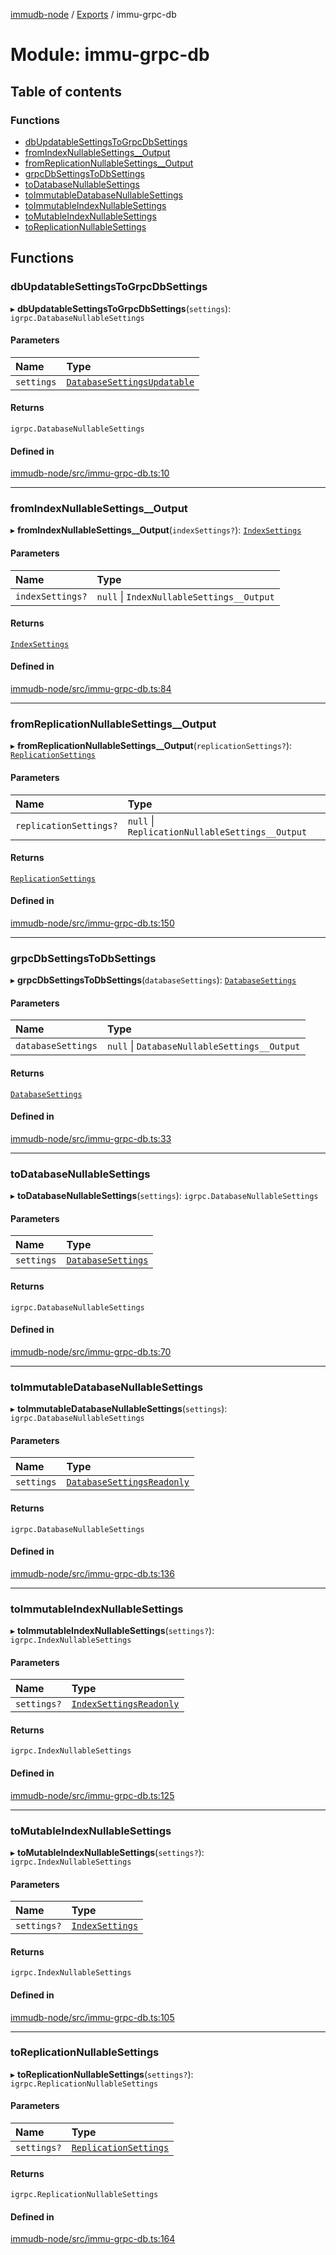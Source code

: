 [immudb-node](../README.md) / [Exports](../modules.md) / immu-grpc-db

# Module: immu-grpc-db

## Table of contents

### Functions

- [dbUpdatableSettingsToGrpcDbSettings](immu_grpc_db.md#dbupdatablesettingstogrpcdbsettings)
- [fromIndexNullableSettings\_\_Output](immu_grpc_db.md#fromindexnullablesettings__output)
- [fromReplicationNullableSettings\_\_Output](immu_grpc_db.md#fromreplicationnullablesettings__output)
- [grpcDbSettingsToDbSettings](immu_grpc_db.md#grpcdbsettingstodbsettings)
- [toDatabaseNullableSettings](immu_grpc_db.md#todatabasenullablesettings)
- [toImmutableDatabaseNullableSettings](immu_grpc_db.md#toimmutabledatabasenullablesettings)
- [toImmutableIndexNullableSettings](immu_grpc_db.md#toimmutableindexnullablesettings)
- [toMutableIndexNullableSettings](immu_grpc_db.md#tomutableindexnullablesettings)
- [toReplicationNullableSettings](immu_grpc_db.md#toreplicationnullablesettings)

## Functions

### dbUpdatableSettingsToGrpcDbSettings

▸ **dbUpdatableSettingsToGrpcDbSettings**(`settings`): `igrpc.DatabaseNullableSettings`

#### Parameters

| Name | Type |
| :------ | :------ |
| `settings` | [`DatabaseSettingsUpdatable`](types_Db.md#databasesettingsupdatable) |

#### Returns

`igrpc.DatabaseNullableSettings`

#### Defined in

[immudb-node/src/immu-grpc-db.ts:10](https://github.com/codenotary/immudb-node/blob/fe12060/immudb-node/src/immu-grpc-db.ts#L10)

___

### fromIndexNullableSettings\_\_Output

▸ **fromIndexNullableSettings__Output**(`indexSettings?`): [`IndexSettings`](types_Db.md#indexsettings)

#### Parameters

| Name | Type |
| :------ | :------ |
| `indexSettings?` | ``null`` \| `IndexNullableSettings__Output` |

#### Returns

[`IndexSettings`](types_Db.md#indexsettings)

#### Defined in

[immudb-node/src/immu-grpc-db.ts:84](https://github.com/codenotary/immudb-node/blob/fe12060/immudb-node/src/immu-grpc-db.ts#L84)

___

### fromReplicationNullableSettings\_\_Output

▸ **fromReplicationNullableSettings__Output**(`replicationSettings?`): [`ReplicationSettings`](types_Db.md#replicationsettings)

#### Parameters

| Name | Type |
| :------ | :------ |
| `replicationSettings?` | ``null`` \| `ReplicationNullableSettings__Output` |

#### Returns

[`ReplicationSettings`](types_Db.md#replicationsettings)

#### Defined in

[immudb-node/src/immu-grpc-db.ts:150](https://github.com/codenotary/immudb-node/blob/fe12060/immudb-node/src/immu-grpc-db.ts#L150)

___

### grpcDbSettingsToDbSettings

▸ **grpcDbSettingsToDbSettings**(`databaseSettings`): [`DatabaseSettings`](types_Db.md#databasesettings)

#### Parameters

| Name | Type |
| :------ | :------ |
| `databaseSettings` | ``null`` \| `DatabaseNullableSettings__Output` |

#### Returns

[`DatabaseSettings`](types_Db.md#databasesettings)

#### Defined in

[immudb-node/src/immu-grpc-db.ts:33](https://github.com/codenotary/immudb-node/blob/fe12060/immudb-node/src/immu-grpc-db.ts#L33)

___

### toDatabaseNullableSettings

▸ **toDatabaseNullableSettings**(`settings`): `igrpc.DatabaseNullableSettings`

#### Parameters

| Name | Type |
| :------ | :------ |
| `settings` | [`DatabaseSettings`](types_Db.md#databasesettings) |

#### Returns

`igrpc.DatabaseNullableSettings`

#### Defined in

[immudb-node/src/immu-grpc-db.ts:70](https://github.com/codenotary/immudb-node/blob/fe12060/immudb-node/src/immu-grpc-db.ts#L70)

___

### toImmutableDatabaseNullableSettings

▸ **toImmutableDatabaseNullableSettings**(`settings`): `igrpc.DatabaseNullableSettings`

#### Parameters

| Name | Type |
| :------ | :------ |
| `settings` | [`DatabaseSettingsReadonly`](types_Db.md#databasesettingsreadonly) |

#### Returns

`igrpc.DatabaseNullableSettings`

#### Defined in

[immudb-node/src/immu-grpc-db.ts:136](https://github.com/codenotary/immudb-node/blob/fe12060/immudb-node/src/immu-grpc-db.ts#L136)

___

### toImmutableIndexNullableSettings

▸ **toImmutableIndexNullableSettings**(`settings?`): `igrpc.IndexNullableSettings`

#### Parameters

| Name | Type |
| :------ | :------ |
| `settings?` | [`IndexSettingsReadonly`](types_Db.md#indexsettingsreadonly) |

#### Returns

`igrpc.IndexNullableSettings`

#### Defined in

[immudb-node/src/immu-grpc-db.ts:125](https://github.com/codenotary/immudb-node/blob/fe12060/immudb-node/src/immu-grpc-db.ts#L125)

___

### toMutableIndexNullableSettings

▸ **toMutableIndexNullableSettings**(`settings?`): `igrpc.IndexNullableSettings`

#### Parameters

| Name | Type |
| :------ | :------ |
| `settings?` | [`IndexSettings`](types_Db.md#indexsettings) |

#### Returns

`igrpc.IndexNullableSettings`

#### Defined in

[immudb-node/src/immu-grpc-db.ts:105](https://github.com/codenotary/immudb-node/blob/fe12060/immudb-node/src/immu-grpc-db.ts#L105)

___

### toReplicationNullableSettings

▸ **toReplicationNullableSettings**(`settings?`): `igrpc.ReplicationNullableSettings`

#### Parameters

| Name | Type |
| :------ | :------ |
| `settings?` | [`ReplicationSettings`](types_Db.md#replicationsettings) |

#### Returns

`igrpc.ReplicationNullableSettings`

#### Defined in

[immudb-node/src/immu-grpc-db.ts:164](https://github.com/codenotary/immudb-node/blob/fe12060/immudb-node/src/immu-grpc-db.ts#L164)
